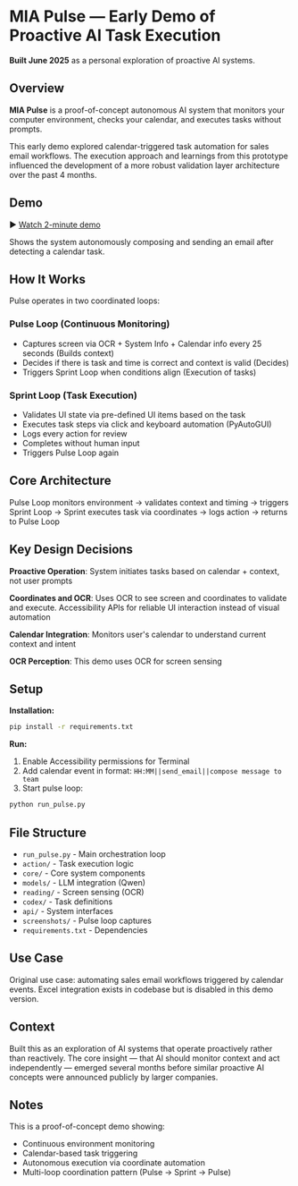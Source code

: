 # MIA Pulse — Early Demo of Proactive AI Task Execution

**Built June 2025** as a personal exploration of proactive AI systems.

## Overview

**MIA Pulse** is a proof-of-concept autonomous AI system that monitors your computer environment, checks your calendar, and executes tasks without prompts.

This early demo explored calendar-triggered task automation for sales email workflows. The execution approach and learnings from this prototype influenced the development of a more robust validation layer architecture over the past 4 months.

## Demo

▶️ [Watch 2-minute demo](https://www.loom.com/share/e6c570ce6f1d403086c4c110c58388dc)

Shows the system autonomously composing and sending an email after detecting a calendar task.

## How It Works

Pulse operates in two coordinated loops:

### Pulse Loop (Continuous Monitoring)
- Captures screen via OCR + System Info + Calendar info every 25 seconds (Builds context)
- Decides if there is task and time is correct and context is valid (Decides)
- Triggers Sprint Loop when conditions align (Execution of tasks)

### Sprint Loop (Task Execution)
- Validates UI state via pre-defined UI items based on the task
- Executes task steps via click and keyboard automation (PyAutoGUI)
- Logs every action for review
- Completes without human input
- Triggers Pulse Loop again

## Core Architecture

Pulse Loop monitors environment → validates context and timing → triggers Sprint Loop → Sprint executes task via coordinates → logs action → returns to Pulse Loop

## Key Design Decisions

**Proactive Operation**: System initiates tasks based on calendar + context, not user prompts

**Coordinates and OCR**: Uses OCR to see screen and coordinates to validate and execute. Accessibility APIs for reliable UI interaction instead of visual automation

**Calendar Integration**: Monitors user's calendar to understand current context and intent


**OCR Perception**: This demo uses OCR for screen sensing

## Setup

**Installation:**
```bash
pip install -r requirements.txt
```

**Run:**
1. Enable Accessibility permissions for Terminal
2. Add calendar event in format: `HH:MM||send_email||compose message to team`
3. Start pulse loop:
```bash
python run_pulse.py
```

## File Structure

- `run_pulse.py` - Main orchestration loop
- `action/` - Task execution logic
- `core/` - Core system components
- `models/` - LLM integration (Qwen)
- `reading/` - Screen sensing (OCR)
- `codex/` - Task definitions
- `api/` - System interfaces
- `screenshots/` - Pulse loop captures
- `requirements.txt` - Dependencies

## Use Case

Original use case: automating sales email workflows triggered by calendar events. Excel integration exists in codebase but is disabled in this demo version.

## Context

Built this as an exploration of AI systems that operate proactively rather than reactively. The core insight — that AI should monitor context and act independently — emerged several months before similar proactive AI concepts were announced publicly by larger companies.

## Notes

This is a proof-of-concept demo showing:
- Continuous environment monitoring
- Calendar-based task triggering
- Autonomous execution via coordinate automation
- Multi-loop coordination pattern (Pulse → Sprint → Pulse)